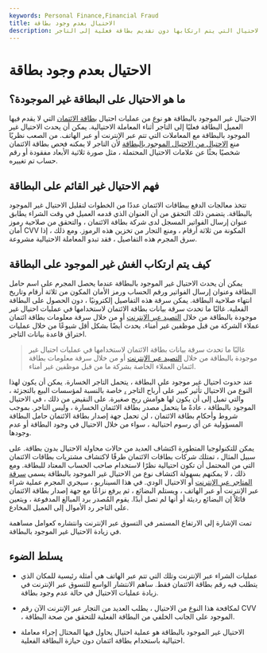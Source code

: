 ```yaml
---
keywords: Personal Finance,Financial Fraud
title: الاحتيال بعدم وجود بطاقة
description: الاحتيال غير الموجود بالبطاقة هو نوع من عمليات الاحتيال التي يتم ارتكابها دون تقديم بطاقة فعلية إلى التاجر.
---
```


# الاحتيال بعدم وجود بطاقة
## ما هو الاحتيال على البطاقة غير الموجودة؟

الاحتيال غير الموجود بالبطاقة هو نوع من عمليات احتيال [بطاقة الائتمان](/creditcard) التي لا يقدم فيها العميل البطاقة فعليًا إلى التاجر أثناء المعاملة الاحتيالية. يمكن أن يحدث الاحتيال غير الموجود بالبطاقة مع المعاملات التي تتم عبر الإنترنت أو عبر الهاتف. من الصعب نظريًا منع [الاحتيال من الاحتيال الموجود بالبطاقة](/cardpresent-fraud) لأن التاجر لا يمكنه فحص بطاقة الائتمان شخصيًا بحثًا عن علامات الاحتيال المحتملة ، مثل صورة ثلاثية الأبعاد مفقودة أو رقم حساب تم تغييره.

## فهم الاحتيال غير القائم على البطاقة

تتخذ معالجات الدفع ببطاقات الائتمان عددًا من الخطوات لتقليل الاحتيال غير الموجود بالبطاقة. يتضمن ذلك التحقق من أن العنوان الذي قدمه العميل في وقت الشراء يطابق عنوان إرسال الفواتير المسجل لدى شركة بطاقة الائتمان ، والتحقق من صلاحية رموز أمان CVV المكونة من ثلاثة أرقام ، ومنع التجار من تخزين هذه الرموز. ومع ذلك ، إذا سرق المجرم هذه التفاصيل ، فقد تبدو المعاملة الاحتيالية مشروعة.

## كيف يتم ارتكاب الغش غير الموجود على البطاقة

يمكن أن يحدث الاحتيال غير الموجود بالبطاقة عندما يحصل المجرم على اسم حامل البطاقة وعنوان إرسال الفواتير ورقم الحساب ورمز الأمان المكون من ثلاثة أرقام وتاريخ انتهاء صلاحية البطاقة. يمكن سرقة هذه التفاصيل إلكترونيًا ، دون الحصول على البطاقة الفعلية. غالبًا ما تحدث سرقة بيانات بطاقة الائتمان لاستخدامها في عمليات احتيال غير موجودة بالبطاقة من خلال [التصيد عبر الإنترنت](/phishing) أو من خلال سرقة معلومات بطاقة ائتمان عملاء الشركة من قبل موظفين غير أمناء. يحدث أيضًا بشكل أقل شيوعًا من خلال عمليات اختراق قاعدة بيانات التاجر.

> غالبًا ما تحدث سرقة بيانات بطاقة الائتمان لاستخدامها في عمليات احتيال غير موجودة بالبطاقة من خلال [التصيد عبر الإنترنت](/phishing) أو من خلال سرقة معلومات بطاقة ائتمان العملاء الخاصة بشركة ما من قبل موظفين غير أمناء.

>

عند حدوث احتيال غير موجود على البطاقة ، يتحمل التاجر الخسارة. يمكن أن يكون لهذا النوع من الاحتيال تأثير كبير على أرباح التاجر [،](/bottomline) خاصة بالنسبة لمؤسسات البيع بالتجزئة ، والتي تميل إلى أن يكون لها هوامش ربح صغيرة. على النقيض من ذلك ، في الاحتيال الموجود بالبطاقة ، عادةً ما يتحمل مصدر بطاقة الائتمان الخسارة ، وليس التاجر. بموجب شروط وأحكام بطاقة الائتمان ، لن تحمل جهة إصدار بطاقة الائتمان حامل البطاقة المسؤولية عن أي رسوم احتيالية ، سواء من خلال الاحتيال في وجود البطاقة أو عدم وجودها.

يمكن للتكنولوجيا المتطورة اكتشاف العديد من حالات محاولة الاحتيال بدون بطاقة. على سبيل المثال ، تمتلك شركات بطاقات الائتمان طرقًا لاكتشاف مشتريات بطاقات الائتمان التي من المحتمل أن تكون احتيالية نظرًا لاستخدام صاحب الحساب المعتاد للبطاقة. ومع ذلك ، لا يمكنهم بسهولة اكتشاف نوع من الاحتيال غير الموجود بالبطاقة يسمى [سرقة المتاجر عبر الإنترنت](/online-shoplifting) أو الاحتيال الودي. في هذا السيناريو ، سيجري المجرم عملية شراء عبر الإنترنت أو عبر الهاتف ، ويستلم البضائع ، ثم يرفع نزاعًا مع جهة إصدار بطاقة الائتمان قائلاً إن البضائع رديئة أو أنها لم تصل أبدًا. يقوم المُصدر برد المبالغ المدفوعة ، ويتعين على التاجر رد الأموال إلى العميل المخادع.

تمت الإشارة إلى الارتفاع المستمر في التسوق عبر الإنترنت وانتشاره كعوامل مساهمة في زيادة الاحتيال غير الموجود بالبطاقة.

## يسلط الضوء

- عمليات الشراء عبر الإنترنت وتلك التي تتم عبر الهاتف هي أمثلة رئيسية للمكان الذي يتطلب فيه رقم بطاقة الائتمان فقط. ساهم الانتشار الواسع للتسوق عبر الإنترنت في زيادة عمليات الاحتيال في حالة عدم وجود بطاقة.

- لمكافحة هذا النوع من الاحتيال ، يطلب العديد من التجار عبر الإنترنت الآن رقم CVV ، الموجود على الجانب الخلفي من البطاقة الفعلية للتحقق من صحة البطاقة.

- الاحتيال غير الموجود بالبطاقة هو عملية احتيال يحاول فيها المحتال إجراء معاملة احتيالية باستخدام بطاقة ائتمان دون حيازة البطاقة الفعلية.


